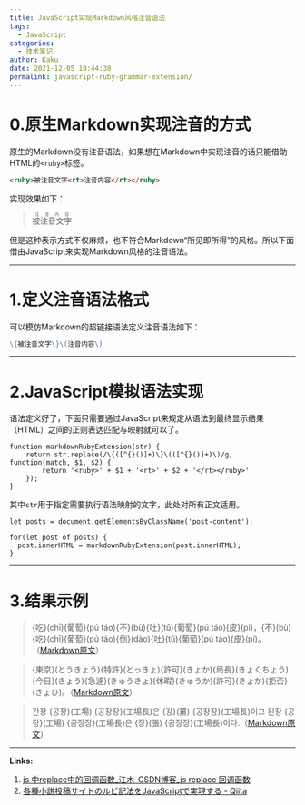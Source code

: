 ```yaml
---
title: JavaScript实现Markdown风格注音语法
tags:
  - JavaScript
categories:
  - 技术笔记
author: Kaku
date: 2021-12-05 19:44:38
permalink: javascript-ruby-grammar-extension/
---
```


# 0.原生Markdown实现注音的方式

原生的Markdown没有注音语法，如果想在Markdown中实现注音的话只能借助HTML的`<ruby>`标签。

```HTML
<ruby>被注音文字<rt>注音内容</rt></ruby>
```

实现效果如下：

> <ruby>被注音文字<rt>注音内容</rt></ruby>

但是这种表示方式不仅麻烦，也不符合Markdown“所见即所得”的风格。所以下面借由JavaScript来实现Markdown风格的注音语法。

<!--more-->

---

# 1.定义注音语法格式

可以模仿Markdown的超链接语法定义注音语法如下：

```Markdown
\{被注音文字\}\(注音内容\)
```

---

# 2.JavaScript模拟语法实现

语法定义好了，下面只需要通过JavaScript来规定从语法到最终显示结果（HTML）之间的正则表达匹配与映射就可以了。

```JS
function markdownRubyExtension(str) {
    return str.replace(/\{([^{}()]+)\}\(([^{}()]+)\)/g, function(match, $1, $2) {
        return '<ruby>' + $1 + '<rt>' + $2 + '</rt></ruby>'
    });
}
```

其中`str`用于指定需要执行语法映射的文字，此处对所有正文适用。

```JS
let posts = document.getElementsByClassName('post-content');

for(let post of posts) {
  post.innerHTML = markdownRubyExtension(post.innerHTML);
}
```

---

# 3.结果示例

> {吃}(chī){葡萄}(pú táo){不}(bù){吐}(tǔ){葡萄}(pú táo){皮}(pí)，{不}(bù){吃}(chī){葡萄}(pú táo){倒}(dào){吐}(tǔ){葡萄}(pú táo){皮}(pí)。（[Markdown原文](https://github.com/7mA/7ma.github.io/blob/master/source/_posts/JavaScript%E6%89%A9%E5%B1%95Markdown%E6%B3%A8%E9%9F%B3%E8%AF%AD%E6%B3%95.md?plain=1#L66)）

> {東京}(とうきょう){特許}(とっきょ){許可}(きょか){局長}(きょくちょう){今日}(きょう){急遽}(きゅうきょ){休暇}(きゅうか){許可}(きょか){拒否}(きょひ)。（[Markdown原文](https://github.com/7mA/7ma.github.io/blob/master/source/_posts/JavaScript%E6%89%A9%E5%B1%95Markdown%E6%B3%A8%E9%9F%B3%E8%AF%AD%E6%B3%95.md?plain=1#L68)）

> 간장 {공장}(工場) {공장장}(工場長)은 {강}(薑) {공장장}(工場長)이고 된장 {공장}(工場) {공장장}(工場長)은 {장}(張) {공장장}(工場長)이다.（[Markdown原文](https://github.com/7mA/7ma.github.io/blob/master/source/_posts/JavaScript%E6%89%A9%E5%B1%95Markdown%E6%B3%A8%E9%9F%B3%E8%AF%AD%E6%B3%95.md?plain=1#L70)）

---

**Links:**

1. [js 中replace中的回调函数_江木-CSDN博客_js replace 回调函数](https://blog.csdn.net/chjj0904/article/details/83894406)
2. [各種小説投稿サイトのルビ記法をJavaScriptで実現する - Qiita](https://qiita.com/8amjp/items/d7c46d9dee0da4d530ef)

